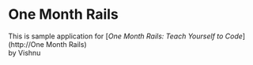 # One Month Rails
 
This is sample application for
[*One Month Rails: Teach Yourself to Code*](http://One Month Rails)  
by Vishnu